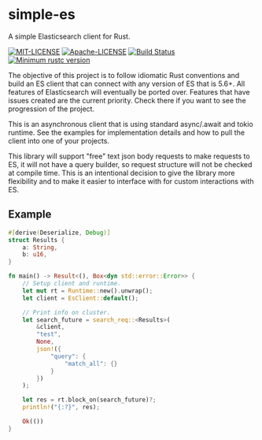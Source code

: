 # simple-es
A simple Elasticsearch client for Rust.

[![MIT-LICENSE](https://img.shields.io/badge/license-MIT-blue.svg)](MIT-LICENSE)
[![Apache-LICENSE](https://img.shields.io/badge/License-Apache%202.0-blue.svg)](Apache-LICENSE)
[![Build Status](https://dev.azure.com/benjaminedslater/rust-ci-projects/_apis/build/status/slaterb1.simple-es?branchName=master)](https://dev.azure.com/benjaminedslater/rust-ci-projects/_build/latest?definitionId=1&branchName=master)
[![Minimum rustc version](https://img.shields.io/badge/rustc-1.40.0+-lightgray.svg)](#rust-version-requirements)

The objective of this project is to follow idiomatic Rust conventions and build an ES client that can connect with any version of ES that is 5.6+. All features of Elasticsearch will eventually be ported over. Features that have issues created are the current priority. Check there if you want to see the progression of the project.

This is an asynchronous client that is using standard async/.await and tokio runtime. See the examples for implementation details and how to pull the client into one of your projects.

This library will support "free" text json body requests to make requests to ES, it will not have a query builder, so request structure will not be checked at compile time. This is an intentional decision to give the library more flexibility and to make it easier to interface with for custom interactions with ES.

## Example
```rust
#[derive(Deserialize, Debug)]
struct Results {
    a: String,
    b: u16,
}

fn main() -> Result<(), Box<dyn std::error::Error>> {
    // Setup client and runtime.
    let mut rt = Runtime::new().unwrap();
    let client = EsClient::default();

    // Print info on cluster.
    let search_future = search_req::<Results>(
        &client,
        "test",
        None,
        json!({
            "query": {
                "match_all": {}
            }
        })
    );

    let res = rt.block_on(search_future)?;
    println!("{:?}", res);

    Ok(())
}
```
